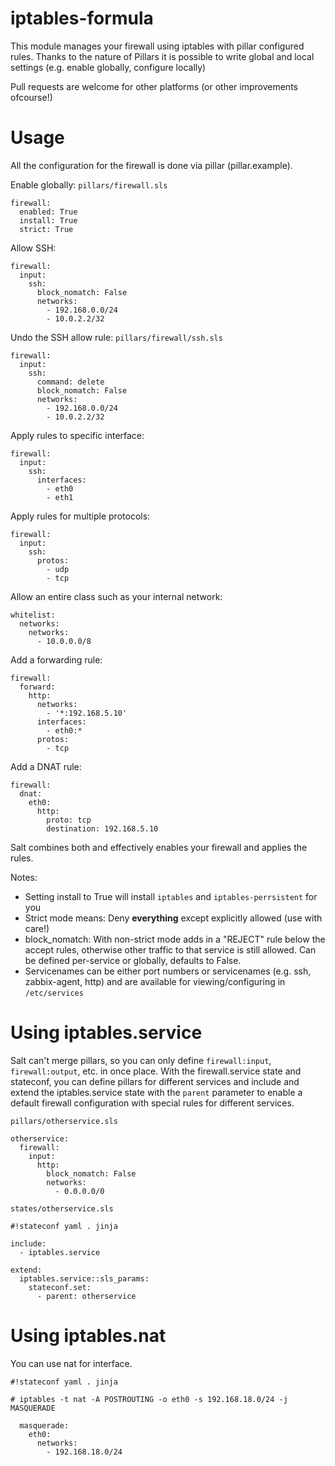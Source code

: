 iptables-formula
================

This module manages your firewall using iptables with pillar configured rules.
Thanks to the nature of Pillars it is possible to write global and local settings (e.g. enable globally, configure locally)

Pull requests are welcome for other platforms (or other improvements ofcourse!)

Usage
=====

All the configuration for the firewall is done via pillar (pillar.example).

Enable globally:
`pillars/firewall.sls`
```
firewall:
  enabled: True
  install: True
  strict: True
```

Allow SSH:
```
firewall:
  input:
    ssh:
      block_nomatch: False
      networks:
        - 192.168.0.0/24
        - 10.0.2.2/32
```

Undo the SSH allow rule:
`pillars/firewall/ssh.sls`
```
firewall:
  input:
    ssh:
      command: delete
      block_nomatch: False
      networks:
        - 192.168.0.0/24
        - 10.0.2.2/32
```

Apply rules to specific interface:
```
firewall:
  input:
    ssh:
      interfaces:
        - eth0
        - eth1
```

Apply rules for multiple protocols:
```
firewall:
  input:
    ssh:
      protos:
        - udp
        - tcp
```

Allow an entire class such as your internal network:
```
whitelist:
  networks:
    networks:
      - 10.0.0.0/8
```

Add a forwarding rule:
```
firewall:
  forward:
    http:
      networks:
        - '*:192.168.5.10'
      interfaces:
        - eth0:*
      protos:
        - tcp
```

Add a DNAT rule:
```
firewall:
  dnat:
    eth0:
      http:
        proto: tcp
        destination: 192.168.5.10
```


Salt combines both and effectively enables your firewall and applies the rules.

Notes:
 * Setting install to True will install `iptables` and `iptables-perrsistent` for you
 * Strict mode means: Deny **everything** except explicitly allowed (use with care!)
 * block_nomatch: With non-strict mode adds in a "REJECT" rule below the accept rules, otherwise other traffic to that service is still allowed. Can be defined per-service or globally, defaults to False.
 * Servicenames can be either port numbers or servicenames (e.g. ssh, zabbix-agent, http) and are available for viewing/configuring in `/etc/services`

Using iptables.service
======================

Salt can't merge pillars, so you can only define `firewall:input`, `firewall:output`, etc. in once place. With the firewall.service state and stateconf, you can define pillars for different services and include and extend the iptables.service state with the `parent` parameter to enable a default firewall configuration with special rules for different services.

`pillars/otherservice.sls`
```
otherservice:
  firewall:
    input:
      http:
        block_nomatch: False
        networks:
          - 0.0.0.0/0
```

`states/otherservice.sls`
```
#!stateconf yaml . jinja

include:
  - iptables.service

extend:
  iptables.service::sls_params:
    stateconf.set:
      - parent: otherservice
```

Using iptables.nat
==================

You can use nat for interface.

```
#!stateconf yaml . jinja

# iptables -t nat -A POSTROUTING -o eth0 -s 192.168.18.0/24 -j MASQUERADE

  masquerade:
    eth0:
      networks:
        - 192.168.18.0/24
```
